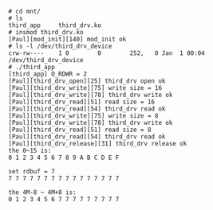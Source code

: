 
    # cd mnt/
    # ls 
    third_app     third_drv.ko
    # insmod third_drv.ko 
    [Paul][mod_init][140] mod_init ok
    # ls -l /dev/third_drv_device 
    crw-rw----    1 0        0        252,   0 Jan  1 00:04 /dev/third_drv_device
    # ./third_app 
    [third_app] O_RDWR = 2
    [Paul][third_drv_open][25] third_drv open ok
    [Paul][third_drv_write][75] write size = 16
    [Paul][third_drv_write][78] third_drv write ok
    [Paul][third_drv_read][51] read size = 16
    [Paul][third_drv_read][54] third_drv read ok
    [Paul][third_drv_write][75] write size = 8
    [Paul][third_drv_write][78] third_drv write ok
    [Paul][third_drv_read][51] read size = 8
    [Paul][third_drv_read][54] third_drv read ok
    [Paul][third_drv_release][31] third_drv release ok
    the 0~15 is:
    0 1 2 3 4 5 6 7 8 9 A B C D E F 

    set rdbuf = 7
    7 7 7 7 7 7 7 7 7 7 7 7 7 7 7 7 

    the 4M-8 ~ 4M+8 is:
    0 1 2 3 4 5 6 7 7 7 7 7 7 7 7 7 

